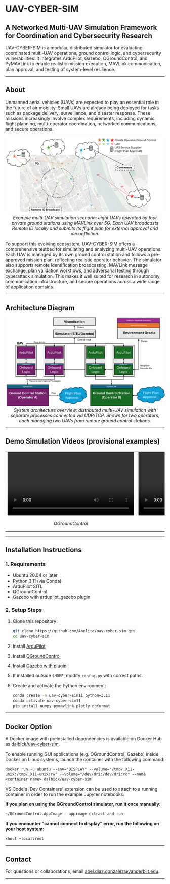 # UAV-CYBER-SIM

## A Networked Multi-UAV Simulation Framework for Coordination and Cybersecurity Research

UAV-CYBER-SIM is a modular, distributed simulator for evaluating coordinated multi-UAV operations, ground control logic, and cybersecurity vulnerabilities. It integrates ArduPilot, Gazebo, QGroundControl, and PyMAVLink to enable realistic mission execution, MAVLink communication, plan approval, and testing of system-level resilience.

---

## About



Unmanned aerial vehicles (UAVs) are expected to play an essential role in the future of air mobility. Small UAVs are already being deployed for tasks such as package delivery, surveillance, and disaster response. These missions increasingly involve complex requirements, including dynamic flight planning, multi-operator coordination, networked communications, and secure operations.

<p align="center">
  <img src="readme_media/scenario.png" alt="Simulation Scenario" width="600"/>
  <br/>
  <em>Example multi-UAV simulation scenario: eight UAVs operated by four private ground stations using MAVLink over 5G. Each UAV broadcasts Remote ID locally and submits its flight plan for external approval and deconfliction.</em>
</p>

To support this evolving ecosystem, UAV-CYBER-SIM offers a comprehensive testbed for simulating and analyzing multi-UAV operations. Each UAV is managed by its own ground control station and follows a pre-approved mission plan, reflecting realistic operator behavior. The simulator also supports remote identification broadcasting, MAVLink message exchange, plan validation workflows, and adversarial testing through cyberattack simulation. This makes it well suited for research in autonomy, communication infrastructure, and secure operations across a wide range of application domains.


---


## Architecture Diagram

<p align="center">
  <img src="readme_media/architecture.png" alt="Simulation Scenario" width="600"/>
  <br/>
  <em>System architecture overview: distributed multi-UAV simulation with separate processes connected via UDP/TCP. Shown for two operators, each managing two UAVs from remote ground control stations.</em>
</p>

---

## Demo Simulation Videos (provisional examples)


<table>
  <tr>
    <td>
      <video width="400" controls>
        <source src="readme_media/qgc.mp4" type="video/mp4">
        Your browser does not support the video tag.
      </video>
      <p style="text-align:center;"><em>QGroundControl</em></p>
    </td>
    <td>
      <video width="400" controls>
        <source src="readme_media/gazebo.mp4" type="video/mp4">
        Your browser does not support the video tag.
      </video>
      <p style="text-align:center;"><em>Gazebo</em></p>
    </td>
  </tr>
</table>



---

## Installation Instructions

### 1. Requirements
- Ubuntu 20.04 or later
- Python 3.11 (via Conda)
- ArduPilot SITL
- QGroundControl
- Gazebo with ardupilot_gazebo plugin

### 2. Setup Steps

1. Clone this repository:
   ```bash
   git clone https://github.com/4belito/uav-cyber-sim.git
   cd uav-cyber-sim
   ```

2. Install [ArduPilot](installation/Installing_Ardupilot_20_04.md)
3. Install [QGroundControl](installation/installing_qgc.md)
4. Install [Gazebo with plugin](installation/installing_gazebo_arduplugin.md)
5. If installed outside `$HOME`, modify `config.py` with correct paths.
6. Create and activate the Python environment:
   ```bash
   conda create -n uav-cyber-sim11 python=3.11
   conda activate uav-cyber-sim11
   pip install numpy pymavlink plotly nbformat
   ```

---

## Docker Option

A Docker image with preinstalled dependencies is available on Docker Hub as [dalbick/uav-cyber-sim](https://hub.docker.com/r/dalbick/uav-cyber-sim).

To enable running GUI applications (e.g. QGroundControl, Gazebo) inside Docker on Linux systems, launch the container with the following command:
```shell
docker run -u ubuntu --env="DISPLAY" --volume="/tmp/.X11-unix:/tmp/.X11-unix:rw" --volume="/dev/dri:/dev/dri:ro" --name <container name> dalbick/uav-cyber-sim
```

VS Code's 'Dev Containers' extension can be used to attach to a running container in order to run the example Jupyter notebooks. 

**If you plan on using the QGroundControl simulator, run it once manually:**
```shell
~/QGroundControl.AppImage --appimage-extract-and-run
```

**If you encounter "cannot connect to display" error, run the following on your host system:**
```shell
xhost +local:root
```

<!-- ---

## Citation
If you use this simulator, please cite the original paper:

```
@inproceedings{diaz2026uavsim,
  title={Networked Simulation for Cybersecurity Evaluation of Small Unmanned Aircraft Systems in Dense Urban Environments},
  author={Diaz-Gonzalez, Abel and others},
  booktitle={AIAA SciTech 2026},
  year={2026}
}
``` -->

---

## Contact
For questions or collaborations, email [abel.diaz.gonzalez@vanderbilt.edu](mailto:abel.diaz.gonzalez@vanderbilt.edu).

---
